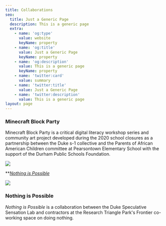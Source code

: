 ```yaml
---
title: Collaborations
seo:
  title: Just a Generic Page
  description: This is a generic page
  extra:
    - name: 'og:type'
      value: website
      keyName: property
    - name: 'og:title'
      value: Just a Generic Page
      keyName: property
    - name: 'og:description'
      value: This is a generic page
      keyName: property
    - name: 'twitter:card'
      value: summary
    - name: 'twitter:title'
      value: Just a Generic Page
    - name: 'twitter:description'
      value: This is a generic page
layout: page
---
```

### Minecraft Block Party

Minecraft Block Party is a critical digital literacy workshop series and community art project developed during the 2020 school closures as a partnership between the Duke s-1 collective and the Parents of African American Children committee at Pearsontown Elementary School with the support of the Durham Public Schools Foundation.

![](images/art.svg)

>

**[*Nothing is Possible*](https://s-1lab.pubpub.org/nothing-is-possible)

![](images/art.svg)

### Nothing is Possible

*Nothing is Possible* is a collaboration between the Duke Speculative Sensation Lab and contractors at the Research Triangle Park's Frontier co-working space on doing nothing.
